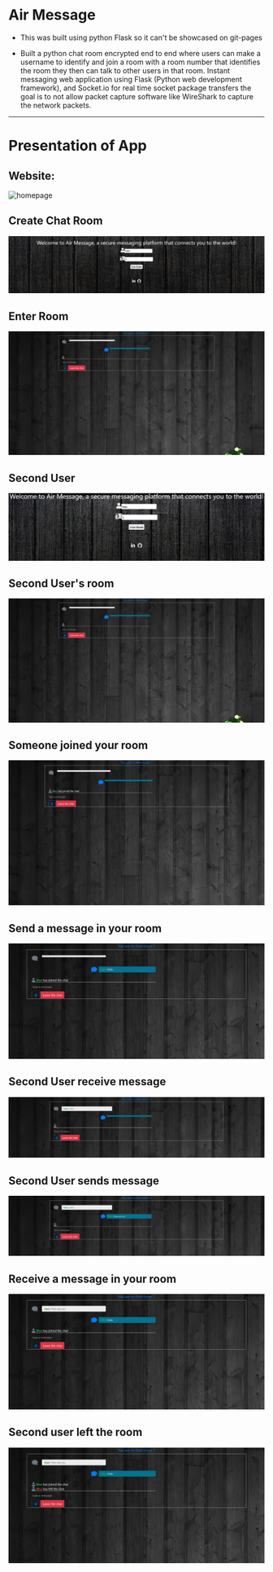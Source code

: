 # Air Message

- This was built using python Flask so it can't be showcased on git-pages

- Built a python chat room encrypted end to end where users can make a username to identify and join a room with a room number that identifies the room they then can talk to other users in that room. Instant messaging web application using Flask (Python web development framework), and Socket.io for real time socket package transfers the goal is to not allow packet capture software like WireShark to capture the network packets.
---
# Presentation of App

## Website:
![homepage](Presentation/Home.png)

## Create Chat Room
![Room](Presentation/Create%20Room.png)
## Enter Room
![Enter room](Presentation/Enter%20Room.png)

## Second User
![Second User](Presentation/Second%20Enter%20Room.png)

## Second User's room
![Enter room](Presentation/Enter%20Room.png)

## Someone joined your room
![second user joined the room](Presentation/join-room.png)


## Send a message in your room
![sent message](Presentation/send-message.png)

## Second User receive message
![received message](Presentation/second-receive-message.png)

## Second User sends message
![sent message](Presentation/second-send-message.png)

## Receive a message in your room
![received message](Presentation/receive-message.png)

## Second user left the room
![left room](Presentation/leave%20room.png)